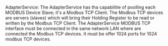 AdapterService:
The AdapterService has tha capabilitie of poolling each MODBUS Device Slave; it's a Modbus TCP Client. The Modbus TCP devices are servers (slaves) which will bring their Holding Register to be read or written by the Modbus TCP Client. 
The AdapterService MODBUS TCP interface must be connected in the same network LAN where are connected the Modbus TCP devices.
It must be offer 1024 ports for 1024 modbus TCP devices. 
